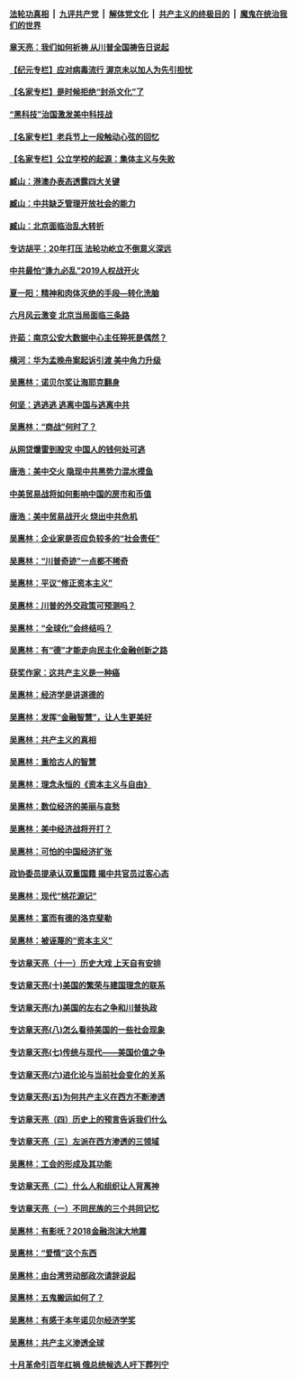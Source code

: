 

####  [法轮功真相](../../../../basic/blob/master/README.md?t=06211402) &nbsp;|&nbsp; [九评共产党](../../../../9ping.md/blob/master/README.md?t=06211402) &nbsp;|&nbsp; [解体党文化](../../../../jtdwh.md/blob/master/README.md?t=06211402)  &nbsp;|&nbsp; [共产主义的终极目的](../../../../gczydzjmd.md/blob/master/README.md?t=06211402) &nbsp;|&nbsp; [魔鬼在统治我们的世界](../../../../mgztzwmdsj.md/blob/master/README.md?t=06211402) 

#### [章天亮：我们如何祈祷 从川普全国祷告日说起](../pages/nsc423/n11944627.md?t=06211402) 

#### [【纪元专栏】应对病毒流行 渥京未以加人为先引担忧](../pages/nsc423/n11875714.md?t=06211402) 

#### [【名家专栏】是时候拒绝“封杀文化”了](../pages/nsc423/n11814093.md?t=06211402) 

#### [“黑科技”治国激发美中科技战](../pages/nsc423/n11638056.md?t=06211402) 

#### [【名家专栏】老兵节上一段触动心弦的回忆](../pages/nsc423/n11646016.md?t=06211402) 

#### [【名家专栏】公立学校的起源：集体主义与失败](../pages/nsc423/n11601833.md?t=06211402) 

#### [臧山：港澳办表态透露四大关键](../pages/nsc423/n11421628.md?t=06211402) 

#### [臧山：中共缺乏管理开放社会的能力](../pages/nsc423/n11407457.md?t=06211402) 

#### [臧山：北京面临治乱大转折](../pages/nsc423/n11406895.md?t=06211402) 

#### [专访胡平：20年打压 法轮功屹立不倒意义深远](../pages/nsc423/n11398800.md?t=06211402) 

#### [中共最怕“逢九必乱”2019人权战开火](../pages/nsc423/n11385248.md?t=06211402) 

#### [夏一阳：精神和肉体灭绝的手段—转化洗脑](../pages/nsc423/n11368250.md?t=06211402) 

#### [六月风云激变 北京当局面临三条路](../pages/nsc423/n11313668.md?t=06211402) 

#### [许茹：南京公安大数据中心主任猝死是偶然？](../pages/nsc423/n11064744.md?t=06211402) 

#### [横河：华为孟晚舟案起诉引渡 美中角力升级](../pages/nsc423/n11027230.md?t=06211402) 

#### [吴惠林：诺贝尔奖让海耶克翻身](../pages/nsc423/n10890049.md?t=06211402) 

#### [何坚：逃逃逃 逃离中国与逃离中共](../pages/nsc423/n10592891.md?t=06211402) 

#### [吴惠林：“商战”何时了？](../pages/nsc423/n10573558.md?t=06211402) 

#### [从网贷爆雷到股灾 中国人的钱何处可逃](../pages/nsc423/n10572800.md?t=06211402) 

#### [唐浩：美中交火 隐现中共黑势力混水摸鱼](../pages/nsc423/n10544040.md?t=06211402) 

#### [中美贸易战将如何影响中国的房市和币值](../pages/nsc423/n10543697.md?t=06211402) 

#### [唐浩：美中贸易战开火 烧出中共危机](../pages/nsc423/n10540126.md?t=06211402) 

#### [吴惠林：企业家是否应负较多的“社会责任”](../pages/nsc423/n10535022.md?t=06211402) 

#### [吴惠林：“川普奇迹”一点都不稀奇](../pages/nsc423/n10512808.md?t=06211402) 

#### [吴惠林：平议“修正资本主义”](../pages/nsc423/n10495724.md?t=06211402) 

#### [吴惠林：川普的外交政策可预测吗？](../pages/nsc423/n10462387.md?t=06211402) 

#### [吴惠林：“全球化”会终结吗？](../pages/nsc423/n10452838.md?t=06211402) 

#### [吴惠林：有“德”才能走向民主化金融创新之路](../pages/nsc423/n10432292.md?t=06211402) 

#### [获奖作家：这共产主义是一种癌](../pages/nsc423/n10431541.md?t=06211402) 

#### [吴惠林：经济学是讲道德的](../pages/nsc423/n10398014.md?t=06211402) 

#### [吴惠林：发挥“金融智慧”，让人生更美好](../pages/nsc423/n10375019.md?t=06211402) 

#### [吴惠林：共产主义的真相](../pages/nsc423/n10351394.md?t=06211402) 

#### [吴惠林：重拾古人的智慧](../pages/nsc423/n10337691.md?t=06211402) 

#### [吴惠林：理念永恒的《资本主义与自由》](../pages/nsc423/n10316274.md?t=06211402) 

#### [吴惠林：数位经济的美丽与哀愁](../pages/nsc423/n10292946.md?t=06211402) 

#### [吴惠林：美中经济战将开打？](../pages/nsc423/n10258825.md?t=06211402) 

#### [吴惠林：可怕的中国经济扩张](../pages/nsc423/n10219147.md?t=06211402) 

#### [政协委员提承认双重国籍 揭中共官员过客心态](../pages/nsc423/n10208809.md?t=06211402) 

#### [吴惠林：现代“桃花源记”](../pages/nsc423/n10185234.md?t=06211402) 

#### [吴惠林：富而有德的洛克斐勒](../pages/nsc423/n10142264.md?t=06211402) 

#### [吴惠林：被诬蔑的“资本主义”](../pages/nsc423/n10124816.md?t=06211402) 

#### [专访章天亮（十一）历史大戏 上天自有安排](../pages/nsc423/n10094905.md?t=06211402) 

#### [专访章天亮(十)美国的繁荣与建国理念的联系](../pages/nsc423/n10094899.md?t=06211402) 

#### [专访章天亮(九)美国的左右之争和川普执政](../pages/nsc423/n10094889.md?t=06211402) 

#### [专访章天亮(八)怎么看待美国的一些社会现象](../pages/nsc423/n10094857.md?t=06211402) 

#### [专访章天亮(七)传统与现代——美国价值之争](../pages/nsc423/n10093140.md?t=06211402) 

#### [专访章天亮(六)进化论与当前社会变化的关系](../pages/nsc423/n10092036.md?t=06211402) 

#### [专访章天亮(五)为何共产主义在西方不断渗透](../pages/nsc423/n10083620.md?t=06211402) 

#### [专访章天亮（四）历史上的预言告诉我们什么](../pages/nsc423/n10083606.md?t=06211402) 

#### [专访章天亮（三）左派在西方渗透的三领域](../pages/nsc423/n10081115.md?t=06211402) 

#### [吴惠林：工会的形成及其功能](../pages/nsc423/n10080633.md?t=06211402) 

#### [专访章天亮（二）什么人和组织让人背离神](../pages/nsc423/n10076637.md?t=06211402) 

#### [专访章天亮（一）不同民族的三个共同记忆](../pages/nsc423/n10074188.md?t=06211402) 

#### [吴惠林：有影呒？2018金融泡沫大地震](../pages/nsc423/n10040534.md?t=06211402) 

#### [吴惠林：“爱情”这个东西](../pages/nsc423/n10019423.md?t=06211402) 

#### [吴惠林：由台湾劳动部政次请辞说起](../pages/nsc423/n9979679.md?t=06211402) 

#### [吴惠林：五鬼搬运如何了？](../pages/nsc423/n9925338.md?t=06211402) 

#### [吴惠林：有感于本年诺贝尔经济学奖](../pages/nsc423/n9871883.md?t=06211402) 

#### [吴惠林：共产主义渗透全球](../pages/nsc423/n9812748.md?t=06211402) 

#### [十月革命引百年红祸 俄总统候选人吁下葬列宁](../pages/nsc423/n9810182.md?t=06211402) 

